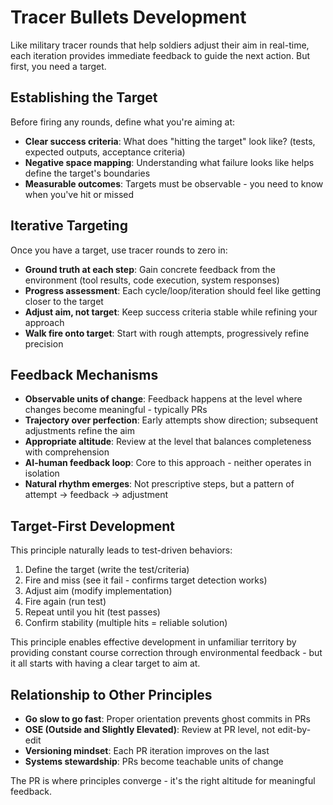 # Tracer Bullets Development

Like military tracer rounds that help soldiers adjust their aim in real-time, each iteration provides immediate feedback to guide the next action. But first, you need a target.

## Establishing the Target
Before firing any rounds, define what you're aiming at:
- **Clear success criteria**: What does "hitting the target" look like? (tests, expected outputs, acceptance criteria)
- **Negative space mapping**: Understanding what failure looks like helps define the target's boundaries
- **Measurable outcomes**: Targets must be observable - you need to know when you've hit or missed

## Iterative Targeting
Once you have a target, use tracer rounds to zero in:
- **Ground truth at each step**: Gain concrete feedback from the environment (tool results, code execution, system responses)
- **Progress assessment**: Each cycle/loop/iteration should feel like getting closer to the target
- **Adjust aim, not target**: Keep success criteria stable while refining your approach
- **Walk fire onto target**: Start with rough attempts, progressively refine precision

## Feedback Mechanisms
- **Observable units of change**: Feedback happens at the level where changes become meaningful - typically PRs
- **Trajectory over perfection**: Early attempts show direction; subsequent adjustments refine the aim
- **Appropriate altitude**: Review at the level that balances completeness with comprehension
- **AI-human feedback loop**: Core to this approach - neither operates in isolation
- **Natural rhythm emerges**: Not prescriptive steps, but a pattern of attempt → feedback → adjustment

## Target-First Development
This principle naturally leads to test-driven behaviors:
1. Define the target (write the test/criteria)
2. Fire and miss (see it fail - confirms target detection works)
3. Adjust aim (modify implementation)
4. Fire again (run test)
5. Repeat until you hit (test passes)
6. Confirm stability (multiple hits = reliable solution)

This principle enables effective development in unfamiliar territory by providing constant course correction through environmental feedback - but it all starts with having a clear target to aim at.

## Relationship to Other Principles
- **Go slow to go fast**: Proper orientation prevents ghost commits in PRs
- **OSE (Outside and Slightly Elevated)**: Review at PR level, not edit-by-edit
- **Versioning mindset**: Each PR iteration improves on the last
- **Systems stewardship**: PRs become teachable units of change

The PR is where principles converge - it's the right altitude for meaningful feedback.